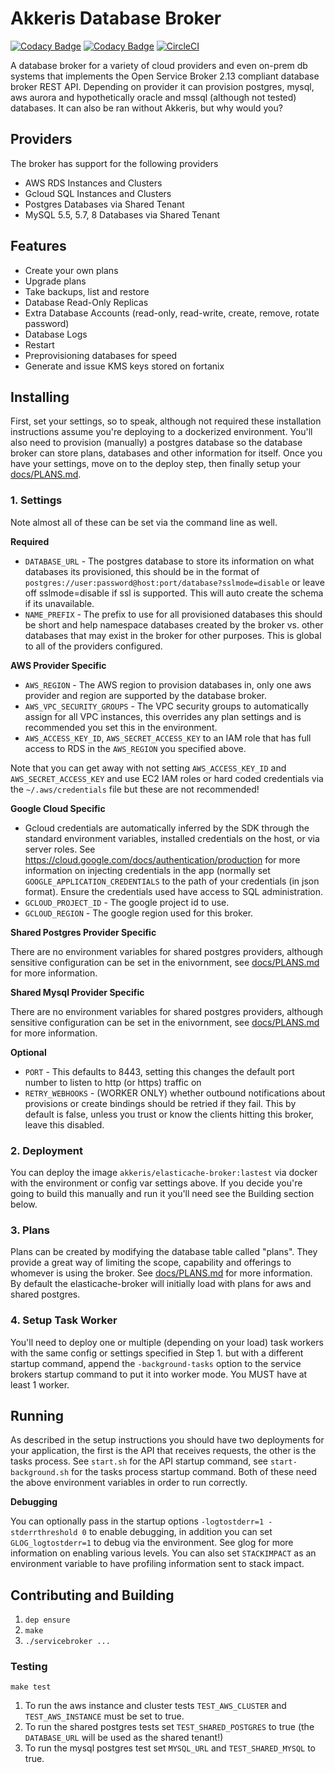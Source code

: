 # Akkeris Database Broker

[![Codacy Badge](https://api.codacy.com/project/badge/Grade/9b3065a9f42d44618ed8e459032e5964)](https://www.codacy.com/app/Akkeris/elasticache-broker?utm_source=github.com&amp;utm_medium=referral&amp;utm_content=akkeris/elasticache-broker&amp;utm_campaign=Badge_Grade)
[![Codacy Badge](https://api.codacy.com/project/badge/Coverage/9b3065a9f42d44618ed8e459032e5964)](https://www.codacy.com/app/Akkeris/elasticache-broker?utm_source=github.com&utm_medium=referral&utm_content=akkeris/elasticache-broker&utm_campaign=Badge_Coverage)
[![CircleCI](https://circleci.com/gh/akkeris/elasticache-broker.svg?style=svg)](https://circleci.com/gh/akkeris/elasticache-broker)

A database broker for a variety of cloud providers and even on-prem db systems that implements the Open Service Broker 2.13 compliant database broker REST API.  Depending on provider it can provision postgres, mysql, aws aurora and hypothetically oracle and mssql (although not tested) databases. It can also be ran without Akkeris, but why would you? 

## Providers

The broker has support for the following providers

* AWS RDS Instances and Clusters
* Gcloud SQL Instances and Clusters
* Postgres Databases via Shared Tenant
* MySQL 5.5, 5.7, 8 Databases via Shared Tenant

## Features

* Create your own plans
* Upgrade plans
* Take backups, list and restore
* Database Read-Only Replicas
* Extra Database Accounts (read-only, read-write, create, remove, rotate password)
* Database Logs
* Restart
* Preprovisioning databases for speed
* Generate and issue KMS keys stored on fortanix

## Installing

First, set your settings, so to speak, although not required these installation instructions assume you're deploying to a dockerized environment.  You'll also need to provision (manually) a postgres database so the database broker can store plans, databases and other information for itself.  Once you have your settings, move on to the deploy step, then finally setup your [docs/PLANS.md](plans).

### 1. Settings

Note almost all of these can be set via the command line as well.

**Required**

* `DATABASE_URL` - The postgres database to store its information on what databases its provisioned, this should be in the format of `postgres://user:password@host:port/database?sslmode=disable` or leave off sslmode=disable if ssl is supported.  This will auto create the schema if its unavailable.
* `NAME_PREFIX` - The prefix to use for all provisioned databases this should be short and help namespace databases created by the broker vs. other databases that may exist in the broker for other purposes. This is global to all of the providers configured.

**AWS Provider Specific**

* `AWS_REGION` - The AWS region to provision databases in, only one aws provider and region are supported by the database broker.
* `AWS_VPC_SECURITY_GROUPS` - The VPC security groups to automatically assign for all VPC instances, this overrides any plan settings and is recommended you set this in the environment.
* `AWS_ACCESS_KEY_ID`, `AWS_SECRET_ACCESS_KEY` to an IAM role that has full access to RDS in the `AWS_REGION` you specified above.

Note that you can get away with not setting `AWS_ACCESS_KEY_ID` and `AWS_SECRET_ACCESS_KEY` and use EC2 IAM roles or hard coded credentials via the `~/.aws/credentials` file but these are not recommended!

**Google Cloud Specific**

* Gcloud credentials are automatically inferred by the SDK through the standard environment variables, installed credentials on the host, or via server roles.  See https://cloud.google.com/docs/authentication/production for more information on injecting credentials in the app (normally set `GOOGLE_APPLICATION_CREDENTIALS` to the path of your credentials (in json format). Ensure the credentials used have access to SQL administration.
* `GCLOUD_PROJECT_ID` - The google project id to use.
* `GCLOUD_REGION` - The google region used for this broker.

**Shared Postgres Provider Specific**

There are no environment variables for shared postgres providers, although sensitive configuration can be set in the enivornment, see [docs/PLANS.md](plans) for more information. 

**Shared Mysql Provider Specific**

There are no environment variables for shared postgres providers, although sensitive configuration can be set in the enivornment, see [docs/PLANS.md](plans) for more information. 

**Optional**

* `PORT` - This defaults to 8443, setting this changes the default port number to listen to http (or https) traffic on
* `RETRY_WEBHOOKS` - (WORKER ONLY) whether outbound notifications about provisions or create bindings should be retried if they fail.  This by default is false, unless you trust or know the clients hitting this broker, leave this disabled.

### 2. Deployment

You can deploy the image `akkeris/elasticache-broker:lastest` via docker with the environment or config var settings above. If you decide you're going to build this manually and run it you'll need see the Building section below. 

### 3. Plans

Plans can be created by modifying the database table called "plans". They provide a great way of limiting the scope, capability and offerings to whomever is using the broker. See [docs/PLANS.md](plans) for more information. By default the elasticache-broker will initially load with plans for aws and shared postgres. 

### 4. Setup Task Worker

You'll need to deploy one or multiple (depending on your load) task workers with the same config or settings specified in Step 1. but with a different startup command, append the `-background-tasks` option to the service brokers startup command to put it into worker mode.  You MUST have at least 1 worker.

## Running

As described in the setup instructions you should have two deployments for your application, the first is the API that receives requests, the other is the tasks process.  See `start.sh` for the API startup command, see `start-background.sh` for the tasks process startup command. Both of these need the above environment variables in order to run correctly.

**Debugging**

You can optionally pass in the startup options `-logtostderr=1 -stderrthreshold 0` to enable debugging, in addition you can set `GLOG_logtostderr=1` to debug via the environment.  See glog for more information on enabling various levels. You can also set `STACKIMPACT` as an environment variable to have profiling information sent to stack impact. 

## Contributing and Building

1. `dep ensure`
2. `make`
3. `./servicebroker ...`

### Testing

`make test`

1. To run the aws instance and cluster tests `TEST_AWS_CLUSTER` and `TEST_AWS_INSTANCE` must be set to true.
2. To run the shared postgres tests set `TEST_SHARED_POSTGRES` to true (the `DATABASE_URL` will be used as the shared tenant!)
3. To run the mysql postgres test set `MYSQL_URL` and `TEST_SHARED_MYSQL` to true.


